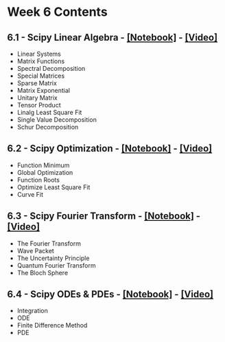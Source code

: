 # Week 6 Contents

## 6.1 - Scipy Linear Algebra - [[Notebook]](Session_6_Notebooks/PyQM_6.1_Scipy_Linear_Algebra.ipynb) - [[Video]](https://youtu.be/EQWi8rliCqY)

- Linear Systems
- Matrix Functions
- Spectral Decomposition
- Special Matrices
- Sparse Matrix
- Matrix Exponential
- Unitary Matrix
- Tensor Product
- Linalg Least Square Fit
- Single Value Decomposition
- Schur Decomposition

## 6.2 - Scipy Optimization - [[Notebook]](Session_6_Notebooks/PyQM_6.2_Scipy_Optimization.ipynb) - [[Video]](https://youtu.be/p2ohSsd1KTg) 

- Function Minimum
- Global Optimization
- Function Roots
- Optimize Least Square Fit
- Curve Fit

## 6.3 - Scipy Fourier Transform - [[Notebook]](Session_6_Notebooks/PyQM_6.3_Scipy_Fourier_Transform.ipynb) - [[Video]](https://youtu.be/c5uvMbymfvQ)  

- The Fourier Transform
- Wave Packet
- The Uncertainty Principle
- Quantum Fourier Transform
- The Bloch Sphere


## 6.4 - Scipy ODEs & PDEs - [[Notebook]](Session_6_Notebooks/PyQM_6.4_Scipy_ODE_PDE.ipynb) - [[Video]](https://youtu.be/W6iLi9I90OM)   

- Integration
- ODE
- Finite Difference Method
- PDE
